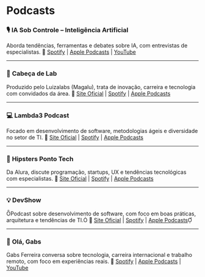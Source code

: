 # Podcasts

### 🎙️ **IA Sob Controle – Inteligência Artificial**

Aborda tendências, ferramentas e debates sobre IA, com entrevistas de especialistas.
🔗 [Spotify](https://open.spotify.com/show/5xLCMHJ6eGWzdu8JaIDkuP) | [Apple Podcasts](https://podcasts.apple.com/us/podcast/ia-sob-controle-intelig%C3%AAncia-artificial/id1763888661) | [YouTube](https://www.youtube.com/channel/UCZgLNCGFiTGnB3XTJIR4g6g)

---
### 🧠 **Cabeça de Lab**

Produzido pelo Luizalabs (Magalu), trata de inovação, carreira e tecnologia com convidados da área.
🔗 [Site Oficial](https://www.cabecadelab.com.br/) | [Spotify](https://open.spotify.com/show/6jYjcj4oQ31J85jGhbiRkK) | [Apple Podcasts](https://podcasts.apple.com/us/podcast/cabe%C3%A7a-de-lab/id1460009998)

---
### 💻 **Lambda3 Podcast**

Focado em desenvolvimento de software, metodologias ágeis e diversidade no setor de TI.
🔗 [Site Oficial](https://www.lambda3.com.br/lambda3-podcast/) | [Spotify](https://open.spotify.com/show/3JaY0FNeylfy86nFG8qbfi) | [Apple Podcasts](https://podcasts.apple.com/us/podcast/lambda3-podcast/id1115313672)

---
### 🚀 **Hipsters Ponto Tech**

Da Alura, discute programação, startups, UX e tendências tecnológicas com especialistas.
🔗 [Site Oficial](https://www.hipsters.tech/) | [Spotify](https://open.spotify.com/show/2p0Vx75OmfsXktyLBuLuSf) | [Apple Podcasts](https://podcasts.apple.com/us/podcast/hipsters-ponto-tech/id1133325943)

---
### 💡 **DevShow**

Podcast sobre desenvolvimento de software, com foco em boas práticas, arquitetura e tendências de TI.
🔗 [Site Oficial](https://devshow.com.br/) | [Spotify](https://open.spotify.com/show/4ubAhToPn37f7UEvsdcllK) | [Apple Podcasts](https://podcasts.apple.com/us/podcast/devshow/id1452061302)


---
### 👋 **Olá, Gabs**

Gabs Ferreira conversa sobre tecnologia, carreira internacional e trabalho remoto, com foco em experiências reais.
🔗 [Spotify](https://open.spotify.com/show/094hX276k5lFzM8Ig2xpsl) | [Apple Podcasts](https://podcasts.apple.com/us/podcast/ol%C3%A1-gabs/id1684130586) | [YouTube](https://www.youtube.com/playlist?list=PLICwhyuOWoziSGRCetb_ft7XnswL5kT5y)
